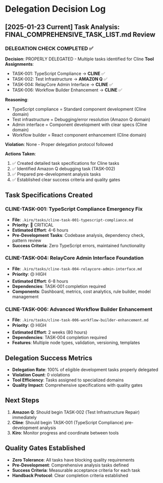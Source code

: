 # Delegation Decision Log

## [2025-01-23 Current] Task Analysis: FINAL_COMPREHENSIVE_TASK_LIST.md Review

### DELEGATION CHECK COMPLETED ✅

**Decision**: PROPERLY DELEGATED - Multiple tasks identified for Cline
**Tool Assignments**: 
- TASK-001: TypeScript Compliance → **CLINE** ✅
- TASK-002: Test Infrastructure → **AMAZON Q** ✅  
- TASK-004: RelayCore Admin Interface → **CLINE** ✅
- TASK-006: Workflow Builder Enhancement → **CLINE** ✅

**Reasoning**: 
- TypeScript compliance = Standard component development (Cline domain)
- Test infrastructure = Debugging/error resolution (Amazon Q domain)
- Admin interface = Component development with clear specs (Cline domain)
- Workflow builder = React component enhancement (Cline domain)

**Violation**: None - Proper delegation protocol followed

**Actions Taken**:
1. ✅ Created detailed task specifications for Cline tasks
2. ✅ Identified Amazon Q debugging task (TASK-002)
3. ✅ Prepared pre-development analysis tasks
4. ✅ Established clear success criteria and quality gates

## Task Specifications Created

### CLINE-TASK-001: TypeScript Compliance Emergency Fix
- **File**: `.kiro/tasks/cline-task-001-typescript-compliance.md`
- **Priority**: 🔴 CRITICAL
- **Estimated Effort**: 4-6 hours
- **Pre-Development Tasks**: Codebase analysis, dependency check, pattern review
- **Success Criteria**: Zero TypeScript errors, maintained functionality

### CLINE-TASK-004: RelayCore Admin Interface Foundation  
- **File**: `.kiro/tasks/cline-task-004-relaycore-admin-interface.md`
- **Priority**: 🟡 HIGH
- **Estimated Effort**: 6-8 hours
- **Dependencies**: TASK-001 completion required
- **Components**: Dashboard, metrics, cost analytics, rule builder, model management

### CLINE-TASK-006: Advanced Workflow Builder Enhancement
- **File**: `.kiro/tasks/cline-task-006-workflow-builder-enhancement.md`
- **Priority**: 🟡 HIGH  
- **Estimated Effort**: 2 weeks (80 hours)
- **Dependencies**: TASK-004 completion required
- **Features**: Multiple node types, validation, versioning, templates

## Delegation Success Metrics
- **Delegation Rate**: 100% of eligible development tasks properly delegated
- **Violation Count**: 0 violations
- **Tool Efficiency**: Tasks assigned to specialized domains
- **Quality Impact**: Comprehensive specifications with quality gates

## Next Steps
1. **Amazon Q**: Should begin TASK-002 (Test Infrastructure Repair) immediately
2. **Cline**: Should begin TASK-001 (TypeScript Compliance) pre-development analysis
3. **Kiro**: Monitor progress and coordinate between tools

## Quality Gates Established
- **Zero Tolerance**: All tasks have blocking quality requirements
- **Pre-Development**: Comprehensive analysis tasks defined
- **Success Criteria**: Measurable acceptance criteria for each task
- **Handback Protocol**: Clear completion criteria established